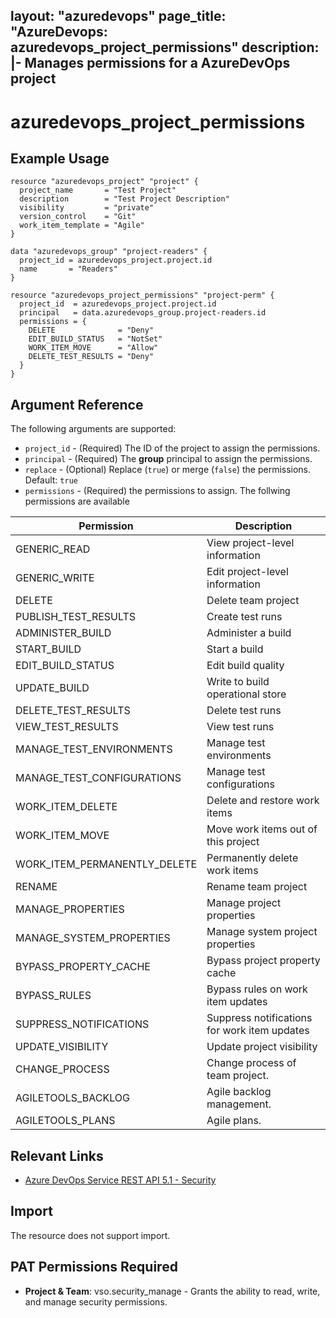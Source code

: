 layout: "azuredevops"
page_title: "AzureDevops: azuredevops_project_permissions"
description: |-
  Manages permissions for a AzureDevOps project
---

# azuredevops_project_permissions

## Example Usage

```hcl
resource "azuredevops_project" "project" {
  project_name       = "Test Project"
  description        = "Test Project Description"
  visibility         = "private"
  version_control    = "Git"
  work_item_template = "Agile"
}

data "azuredevops_group" "project-readers" {
  project_id = azuredevops_project.project.id
  name       = "Readers"
}

resource "azuredevops_project_permissions" "project-perm" {
  project_id  = azuredevops_project.project.id
  principal   = data.azuredevops_group.project-readers.id
  permissions = {
    DELETE              = "Deny"
    EDIT_BUILD_STATUS   = "NotSet"
    WORK_ITEM_MOVE      = "Allow"
    DELETE_TEST_RESULTS = "Deny"
  }
}
```

## Argument Reference

The following arguments are supported:

* `project_id` - (Required) The ID of the project to assign the permissions.
* `principal` - (Required) The **group** principal to assign the permissions.
* `replace` - (Optional) Replace (`true`) or merge (`false`) the permissions. Default: `true`
* `permissions` - (Required) the permissions to assign. The follwing permissions are available

| Permission                   | Description                                  |
|------------------------------|----------------------------------------------|
| GENERIC_READ                 | View project-level information               |
| GENERIC_WRITE                | Edit project-level information               |
| DELETE                       | Delete team project                          |
| PUBLISH_TEST_RESULTS         | Create test runs                             |
| ADMINISTER_BUILD             | Administer a build                           |
| START_BUILD                  | Start a build                                |
| EDIT_BUILD_STATUS            | Edit build quality                           |
| UPDATE_BUILD                 | Write to build operational store             |
| DELETE_TEST_RESULTS          | Delete test runs                             |
| VIEW_TEST_RESULTS            | View test runs                               |
| MANAGE_TEST_ENVIRONMENTS     | Manage test environments                     |
| MANAGE_TEST_CONFIGURATIONS   | Manage test configurations                   |
| WORK_ITEM_DELETE             | Delete and restore work items                |
| WORK_ITEM_MOVE               | Move work items out of this project          |
| WORK_ITEM_PERMANENTLY_DELETE | Permanently delete work items                |
| RENAME                       | Rename team project                          |
| MANAGE_PROPERTIES            | Manage project properties                    |
| MANAGE_SYSTEM_PROPERTIES     | Manage system project properties             |
| BYPASS_PROPERTY_CACHE        | Bypass project property cache                |
| BYPASS_RULES                 | Bypass rules on work item updates            |
| SUPPRESS_NOTIFICATIONS       | Suppress notifications for work item updates |
| UPDATE_VISIBILITY            | Update project visibility                    |
| CHANGE_PROCESS               | Change process of team project.              |
| AGILETOOLS_BACKLOG           | Agile backlog management.                    |
| AGILETOOLS_PLANS             | Agile plans.                                 |

## Relevant Links

* [Azure DevOps Service REST API 5.1 - Security](https://docs.microsoft.com/en-us/rest/api/azure/devops/security/?view=azure-devops-rest-5.1)

## Import

The resource does not support import.

## PAT Permissions Required

- **Project & Team**: vso.security_manage - Grants the ability to read, write, and manage security permissions.
